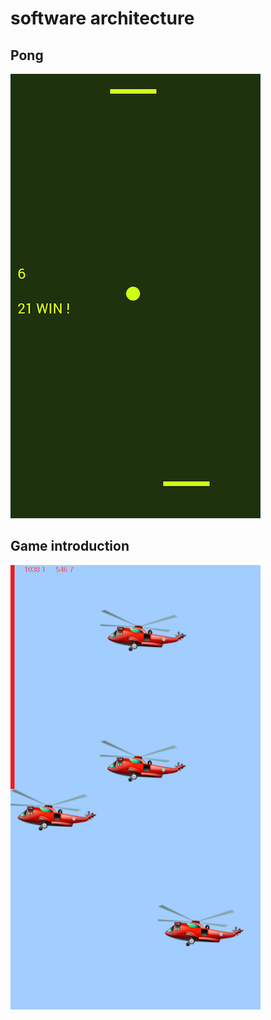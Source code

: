 software architecture
==

Pong
--
![Pong](Pong/pong.png)

Game introduction
--
![Game Introduction](GameIntroduction/gameIntro3.png)
